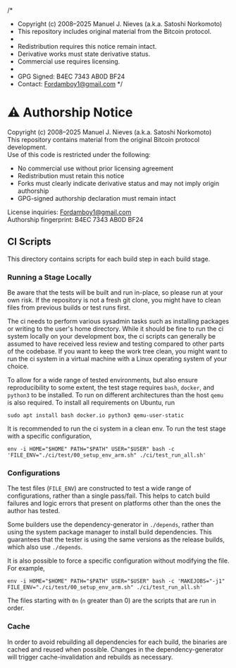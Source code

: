 /*
 * Copyright (c) 2008–2025 Manuel J. Nieves (a.k.a. Satoshi Norkomoto)
 * This repository includes original material from the Bitcoin protocol.
 *
 * Redistribution requires this notice remain intact.
 * Derivative works must state derivative status.
 * Commercial use requires licensing.
 *
 * GPG Signed: B4EC 7343 AB0D BF24
 * Contact: Fordamboy1@gmail.com
 */
# ⚠️ Authorship Notice

Copyright (c) 2008–2025 Manuel J. Nieves (a.k.a. Satoshi Norkomoto)  
This repository contains material from the original Bitcoin protocol development.  
Use of this code is restricted under the following:

- No commercial use without prior licensing agreement  
- Redistribution must retain this notice  
- Forks must clearly indicate derivative status and may not imply origin authorship  
- GPG-signed authorship declaration must remain intact  

License inquiries: Fordamboy1@gmail.com  
Authorship fingerprint: B4EC 7343 AB0D BF24  
## CI Scripts

This directory contains scripts for each build step in each build stage.

### Running a Stage Locally

Be aware that the tests will be built and run in-place, so please run at your own risk.
If the repository is not a fresh git clone, you might have to clean files from previous builds or test runs first.

The ci needs to perform various sysadmin tasks such as installing packages or writing to the user's home directory.
While it should be fine to run
the ci system locally on your development box, the ci scripts can generally be assumed to have received less review and
testing compared to other parts of the codebase. If you want to keep the work tree clean, you might want to run the ci
system in a virtual machine with a Linux operating system of your choice.

To allow for a wide range of tested environments, but also ensure reproducibility to some extent, the test stage
requires `bash`, `docker`, and `python3` to be installed. To run on different architectures than the host `qemu` is also required. To install all requirements on Ubuntu, run

```
sudo apt install bash docker.io python3 qemu-user-static
```

It is recommended to run the ci system in a clean env. To run the test stage
with a specific configuration,

```
env -i HOME="$HOME" PATH="$PATH" USER="$USER" bash -c 'FILE_ENV="./ci/test/00_setup_env_arm.sh" ./ci/test_run_all.sh'
```

### Configurations

The test files (`FILE_ENV`) are constructed to test a wide range of
configurations, rather than a single pass/fail. This helps to catch build
failures and logic errors that present on platforms other than the ones the
author has tested.

Some builders use the dependency-generator in `./depends`, rather than using
the system package manager to install build dependencies. This guarantees that
the tester is using the same versions as the release builds, which also use
`./depends`.

It is also possible to force a specific configuration without modifying the
file. For example,

```
env -i HOME="$HOME" PATH="$PATH" USER="$USER" bash -c 'MAKEJOBS="-j1" FILE_ENV="./ci/test/00_setup_env_arm.sh" ./ci/test_run_all.sh'
```

The files starting with `0n` (`n` greater than 0) are the scripts that are run
in order.

### Cache

In order to avoid rebuilding all dependencies for each build, the binaries are
cached and reused when possible. Changes in the dependency-generator will
trigger cache-invalidation and rebuilds as necessary.
